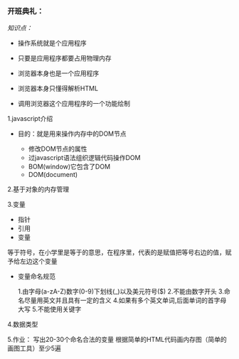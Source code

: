 ### 开班典礼：

*知识点：*

- 操作系统就是个应用程序
- 只要是应用程序都要占用物理内存
- 浏览器本身也是一个应用程序

- 浏览器本身只懂得解析HTML
- 调用浏览器这个应用程序的一个功能绘制

1.javascript介绍

- 目的：就是用来操作内存中的DOM节点

  - 修改DOM节点的属性
  - 过javascript语法组织逻辑代码操作DOM
  - BOM(window)它包含了DOM
  - DOM(document)

2.基于对象的内存管理

3.变量

- 指针
- 引用
- 变量

等于符号，在小学里是等于的意思，在程序里，代表的是赋值把等号右边的值，赋予给左边这个变量

- 变量命名规范

    1.由字母(a-zA-Z)数字(0-9)下划线(_)以及美元符号($)
    2.不能由数字开头
    3.命名尽量用英文并且具有一定的含义
    4.如果有多个英文单词,后面单词的首字母大写
    5.不能使用关键字

4.数据类型

5.作业：
    写出20-30个命名合法的变量
    根据简单的HTML代码画内存图（简单的画图工具）至少5遍
